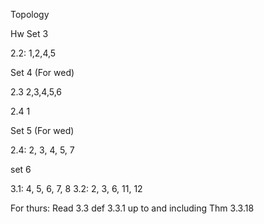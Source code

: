 Topology

Hw Set 3

2.2: 1,2,4,5

Set 4 (For wed)

2.3 2,3,4,5,6

2.4 1

Set 5 (For wed)

2.4: 2, 3, 4, 5, 7

set 6

3.1: 4, 5, 6, 7, 8
3.2: 2, 3, 6, 11, 12

For thurs: Read 3.3 def 3.3.1 up to and including Thm 3.3.18
